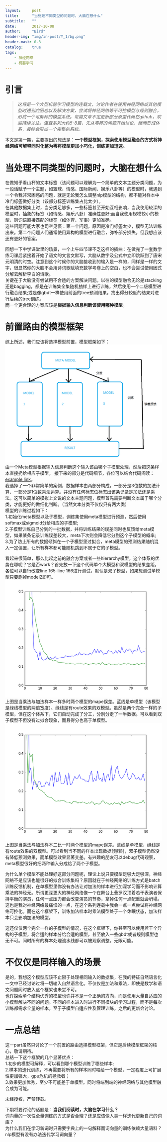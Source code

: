 ```yaml
---
layout:     post
title:      "当处理不同类型的问题时，大脑在想什么"
subtitle:   ""
date:       2017-10-08
author:     "Bird"
header-img: "img/in-post/Y_1/bg.png"
header-mask: 0.3
catalog:    true
tags:
    - 神经网络
    - 机器学习
---
```



 

# 引言

>*这将是一个大型机器学习模型的连载文，讨论作者在使用神经网络或其他模型时遇到的困惑以及解决方案，尝试将神经网络等不可控模型与规则融合，形成一个可解释的模型系统。每篇文章不定更新部分原型代码在github，欢迎持续关注。连载系列大约5-8篇，先从零碎的问题开始讨论，继而形成体系，最终会形成一个完整的系统。*  


本文是第一期，主要提出的想法是：**一个模型框架，探索使用模型融合的方式将神经网络可解释同时化整为零将模型更加小巧化，训练更加迅速。**    



# **当处理不同类型的问题时，大脑在想什么**
在做知乎看山杯的文本标签（该问题可以理解为一个简单的文本主题分类问题，为一段话赋予一个主题，如篮球、情感、国际新闻、娱乐八卦等）的模型时，我遇到一个令我非常困惑的问题，就是无论我怎么调整nlp模型的结构，都不能对样本中冷门标签做好分类（该部分标签训练集占比太少）。  
在其他数据集上时，当分类足够多，一些标签甚至开始互相影响，当我使用较深的模型时，抽象的标签（如情感、娱乐八卦）准确性更好;而当我使用规模较小的模型，则词语直接匹配的标签（如体育、军事）更加准确。  
这些问题可能大家也司空见惯：第一个问题，原因是冷门标签太少，模型无法训练出来。第二个问题人们通常使用异构的模型进行融合，弥补部分损失。但我想应该还有更好的答案。  
  
回想一下中学课堂里的场景，一个上午四节课不乏这样的插曲：在做完了一套数学练习课后紧接着开始了语文的文言文默写，大脑从数字及公式中立即跳跃到了唐宋元明清的时空。注意到这个时候你的大脑接收到的输入是一样的，同样是一样的文字，很显然你的大脑不会用诗词歌赋填充数学考卷上的空白，也不会尝试使用因式分解去解析李白的诗歌。  
关键在于大脑没有尝试用不合适的方案解决问题。以往的模型融合无论是stacking还是bagging，都是在训练集全集随机抽样上进行训练，然后使用一个二级模型进行融合结果;或是像gbdt一样使用前面的tree预测结果，找出得分较低的结果对进行后续的tree训练。  
而一个更合理的方案应该是**根据输入信息判断该使用哪种模型**。  

# **前置路由的模型框架**
综上所述，我们应该将选择模型前置，模型框架如下：  
![](/img/in-post/Y_1/3.png)  
由一个Meta模型根据输入信息判断这个输入该由哪个子模型处理，然后把这条样本直接扔给相应子模型。
接下来的部分是代码细节，各位可以结合代码阅读：[example link](https://github.com/white-bird/white-bird.github.io/blob/master/code/Y_1/routenet.py)。  
我选择了一个非常简单的案例，数据样本由两部分构成，一部分是3位数的加法计算、一部分是1位数乘法运算。并没有任何标志位标志出该条记录是加法还是乘法。这可以简单的模拟上文说的文本主题问题，模型首先需要判断文本属于哪个分类，才能更好的做细化判断。（当然文本分类不仅仅只有两大类）  
模型的训练过程如下：  
1.初始化meta模型以及子模型，训练集使用meta模型进行预测，然后使用softmax或sigmoid分给相应的子模型;  
2.子模型训练自己分到的一批数据，并将训练结果的误差同时也反馈给meta模型，如果某条记录训练误差较大，meta下次则会降低它分到这个子模型的概率;  
3.为了防止所有的数据倾斜在一个子模型里过拟合，meta模型的预测结果随机混入一定偏置，让所有样本都可能随机跳到不属于它的子模型。  

看起来很简单，那么比起之前的融合方案或者一些hierarchy模型，这个体系的优势在哪呢？它是否work？首先放一下这个代码单个大模型和双模型的结果差距。各位可以自行改变line 165-line 166进行测试，默认是双子模型，如果想测试单模型只要删掉model2即可。  
![](/img/in-post/Y_1/1.png)  
上图是当乘法与加法样本一样多时两个模型的mape误差。蓝线是单模型（该模型是绿线模型的两倍宽度）、绿线是有route效果的双模型。虽然是两个完全一样的子模型，但在这个体系下，它们自动完成了分工，分别分走了一半数据。可以看到双子模型不但没有过拟合现象，而且得分也高于单模型。  
![](/img/in-post/Y_1/2.png)  
上图是当乘法与加法样本二比一时两个模型的mape误差。蓝线是单模型、绿线是有route效果的双模型。可以看到当不同的样本出现数据倾斜时，双子模型仍然没有降低预测效果，而单模型效果显著变差。有兴趣的朋友可以debug代码观察，meta模型很好的把两种输入分成给了两个子模型。  

为什么单个模型不能处理好这部分问题呢，理论上说只要模型足够大足够深，神经网络不是应该也能很好的拟合训练集吗？原因就在于神经网络的训练方式是batch训练反馈机制，在单模型里你没有办法让对加法的样本进行加深学习而不影响计算乘法的神经元。所谓更深更大的神经网络像一个在舞台上叠罗汉顶着若干表演者保持平衡的演员，任何一点压力都会改变演员的节奏，拿掉任何一点配重就会坍塌。这也是我对神经网络最痛恨的一点，在这个系列连载中我会一点一点尝试将神经网络可控化。而在这个框架下，训练加法样本时乘法模型处于一个休眠状态，加法样本只会影响加法的模型。  

这还仅仅两个完全一样的子模型的情况，在这个框架下，你甚至可以使用若干个异构的子模型，将合适的样本分给合适的模型，甚至放入一些gbdt或者规则模型也无不可。同时所有的样本处理流水线都可以被观察调整。无限可能。  

# **不仅仅是同样输入的场景**
是的，我想这个模型应该不止限于处理相同输入的数据集，在我的特征自然语言化一文中已经讨论过将一切输入自然语言化。不仅仅是加法和乘法，即使是数学和语文问题同时放入这个框架也未尝不可。  
也许探索单个结构优秀的模型也许并不是一个正确的方向，而是使用大量自适应的小模型解决不同的问题。不同的样本进入时进行不同模块的学习过程，而不是每次训练都需求全量的样本。至于子模型自适应性及管理训练，之后的更新会讨论。  

# **一点总结**
这一part虽然只讨论了一个前置的路由选择模型框架，但它是后续模型框架的核心，敬请期待。  
总结一下这个框架的几个显著优点：  
1.初步的模型可解释，可以看到哪个模型训练了哪些样本;  
2.样本的迭代训练，不再需要将所有的样本同时喂给一个模型，一定程度上可扩展性更加强大，gpu危机的拯救者；  
3.效果更加优秀，至少不可能差于单模型。同时将端到端的神经网络与其他模型融合成为可能。  

未经授权，严禁转载。  

下期将要讨论的话题是：**当我们阅读时，大脑在学习什么？**  
词向量的一次性全量训练的方式是否合理？还是应该像人类一样迭代更新自己的词库？  
为什么我们在学习新词时只需要字典上的一句解释而词向量的训练依赖大量语料？  
nlp模型有没有办法迭代学习词向量？  


>
